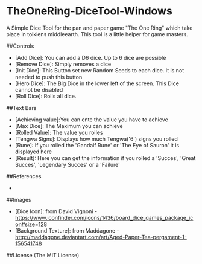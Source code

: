 # TheOneRing-DiceTool-Windows
A Simple Dice Tool for the pan and paper game "The One Ring" which take place in tolkiens middleearth.
This tool is a little helper for game masters.

##Controls
- [Add Dice]: You can add a D6 dice. Up to 6 dice are possible
- [Remove Dice]: Simply removes a dice
- [Init Dice]: This Button set new Random Seeds to each dice. It is not needed to push this button
- [Hero Dice]: The Big Dice in the lower left of the screen. This Dice cannot be disabled
- [Roll Dice]: Rolls all dice.

##Text Bars
- [Achieving value]:You can ente the value you have to achieve 
- [Max Dice]: The Maximum you can achieve
- [Rolled Value]: The value you rolles
- [Tengwa Signs]: Displays how much Tengwa('6') signs you rolled
- [Rune]: If you rolled the 'Gandalf Rune' or 'The Eye of Sauron' it is displayed here
- [Result]: Here you can get the information if you rolled a 'Succes', 'Great Succes', 'Legendary Succes' or a 'Failure'

##References
- [Official The One Ring website]: http://www.cubicle7.co.uk/our-games/the-one-ring/

##Images
- [Dice Icon]: from David Vignoni - https://www.iconfinder.com/icons/1436/board_dice_games_package_icon#size=128
- [Background Texture]: from Maddagone - http://maddagone.deviantart.com/art/Aged-Paper-Tea-pergament-1-156541748

##License
(The MIT License)
